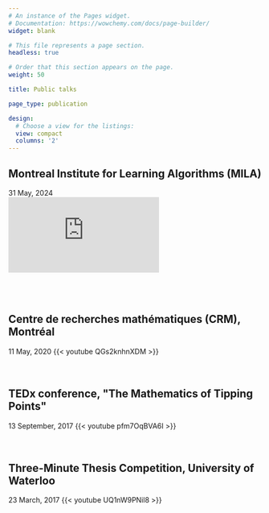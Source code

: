 ```yaml
---
# An instance of the Pages widget.
# Documentation: https://wowchemy.com/docs/page-builder/
widget: blank

# This file represents a page section.
headless: true

# Order that this section appears on the page.
weight: 50

title: Public talks

page_type: publication

design:
  # Choose a view for the listings:
  view: compact
  columns: '2'
---
```


<h2> Montreal Institute for Learning Algorithms (MILA) </h2>
31 May, 2024
<div class="video-container">
  <iframe src="https://drive.google.com/file/d/1_XLMEf41zw74MoBuldJInpX1D1sIjSrZ/preview" frameborder="0" allowfullscreen></iframe>
</div>
<br><br><br>

<h2> Centre de recherches mathématiques (CRM), Montréal </h2>
11 May, 2020
<!-- Detecting and distinguishinig bifurcations from noisy time series data. -->
<!-- <br><br> -->
{{< youtube QGs2knhnXDM >}}
<br><br><br>

<h2> TEDx conference, "The Mathematics of Tipping Points" </h2>
13 September, 2017
<!-- An accessible overview of how mathematics can help us understand and predict tipping points. -->
{{< youtube pfm7OqBVA6I >}}
<br><br><br>


<h2> Three-Minute Thesis Competition, University of Waterloo </h2>
23 March, 2017
<!-- A 3-minute summary of my PhD thesis at the finals of the Three-Minute Thesis competition. -->
<!-- <br><br> -->
{{< youtube UQ1nW9PNil8 >}}